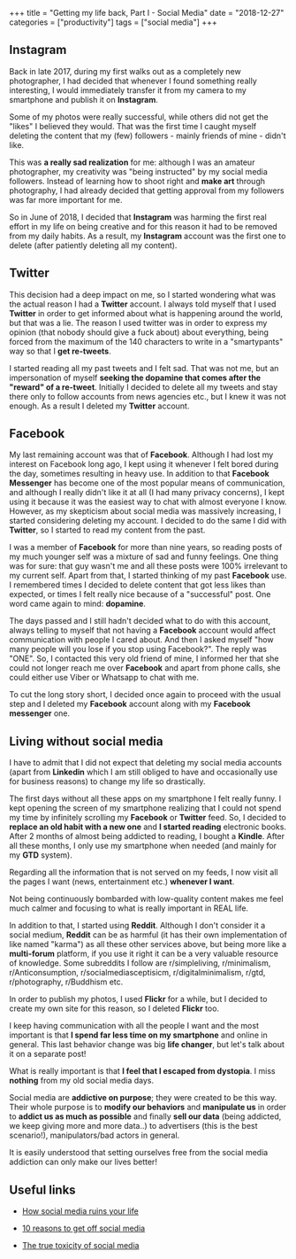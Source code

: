 +++
title = "Getting my life back, Part I - Social Media"
date =  "2018-12-27"
categories = ["productivity"]
tags = ["social media"]
+++

## Instagram

Back in late 2017, during my first walks out as a completely new photographer, I had decided that whenever I found something really interesting, I would immediately transfer it from my camera to my smartphone and publish it on **Instagram**.

Some of my photos were really successful, while others did not get the "likes" I believed they would. That was the first time I caught myself deleting the content that my (few) followers - mainly friends of mine - didn't like.

This was **a really sad realization** for me: although I was an amateur photographer, my creativity was "being instructed" by my social media followers. Instead of learning how to shoot right and **make art** through photography, I had already decided that getting approval from my followers was far more important for me.


So in June of 2018, I decided that **Instagram** was harming the first real effort in my life on being creative and for this reason it had to be removed from my daily habits. As a result, my **Instagram** account was the first one to delete (after patiently deleting all my content). 

## Twitter

This decision had a deep impact on me, so I started wondering what was the actual reason I had a **Twitter** account. I always told myself that I used **Twitter** in order to get informed about what is happening around the world, but that was a lie. The reason I used twitter was in order to express my opinion (that nobody should give a fuck about) about everything, being forced from the maximum of the 140 characters to write in a "smartypants" way so that I **get re-tweets**.

I started reading all my past tweets and I felt sad. That was not me, but an impersonation of myself **seeking the dopamine that comes after the "reward" of a re-tweet**. Initially I decided to delete all my tweets and stay there only to follow accounts from news agencies etc., but I knew it was not enough. As a result I deleted my **Twitter** account.

## Facebook

My last remaining account was that of **Facebook**. Although I had lost my interest on Facebook long ago, I kept using it whenever I felt bored during the day, sometimes resulting in heavy use. In addition to that **Facebook Messenger** has become one of the most popular means of communication, and although I really didn't like it at all (I had many privacy concerns), I kept using it because it was the easiest way to chat with almost everyone I know. However, as my skepticism about social media was massively increasing, I started considering deleting my account. I decided to do the same I did with **Twitter**, so I started to read my content from the past.

I was a member of **Facebook** for more than nine years, so reading posts of my much younger self was a mixture of sad and funny feelings. One thing was for sure: that guy wasn't me and all these posts were 100% irrelevant to my current self. Apart from that, I started thinking of my past **Facebook** use. I remembered times I decided to delete content that got less likes than expected, or times I felt really nice because of a "successful" post. One word came again to mind: **dopamine**.

The days passed and I still hadn't decided what to do with this account, always telling to myself that not having a **Facebook**  account would affect communication with people I cared about. And then I asked myself "how many people will you lose if you stop using Facebook?". The reply was "ONE". So, I contacted this very old friend of mine, I informed her that she could not longer reach me over **Facebook** and apart from phone calls, she could either use Viber or Whatsapp to chat with me.

To cut the long story short, I decided once again to proceed with the usual step and I deleted my **Facebook** account along with my **Facebook messenger** one.


## Living without social media

I have to admit that I did not expect that deleting my social media accounts (apart from **Linkedin** which I am still obliged to have and occasionally use for business reasons) to change my life so drastically.

The first days without all these apps on my smartphone I felt really funny. I kept opening the screen of my smartphone realizing that I could not spend my time by infinitely scrolling my **Facebook** or **Twitter** feed. So, I decided to **replace an old habit with a new one** and **I started reading** electronic books. After 2 months of almost being addicted to reading, I bought a **Kindle**. After all these months, I only use my smartphone when needed (and mainly for my **GTD** system).

Regarding all the information that is not served on my feeds, I now visit all the pages I want (news, entertainment etc.) **whenever I want**. 

Not being continuously bombarded with low-quality content makes me feel much calmer and focusing to what is really important in REAL life. 

In addition to that, I started using **Reddit**. Although I don't consider it a social medium, **Reddit** can be as harmful (it has their own implementation of like named "karma") as all these other services above, but being more like a **multi-forum** platform, if you use it right it can be a very valuable resource of knowledge. Some subreddits I follow are r/simpleliving, r/minimalism, r/Anticonsumption, r/socialmediasceptisicm, r/digitalminimalism, r/gtd, r/photography, r/Buddhism etc.

In order to publish my photos, I used **Flickr** for a while, but I decided to create my own site for this reason, so I deleted **Flickr** too.

I keep having communication with all the people I want and the most important is that **I spend far less time on my smartphone** and online in general. This last behavior change was big **life changer**, but let's talk about it on a separate post!

What is really important is that **I feel that I escaped from dystopia**. I miss **nothing** from my old social media days.

Social media are **addictive on purpose**; they were created to be this way. Their whole purpose is to **modify our behaviors** and **manipulate us** in order to **addict us as much as possible** and finally **sell our data** (being addicted, we keep giving more and more data..) to advertisers (this is the best scenario!), manipulators/bad actors in general.

It is easily understood that setting ourselves free from the social media addiction can only make our lives better!


## Useful links

- [How social media ruins your life](https://www.youtube.com/watch?v=kc_Jq42Og7Q)

- [10 reasons to get off social media](https://www.youtube.com/watch?v=BCTlcj5vImk)

- [The true toxicity of social media](https://www.youtube.com/watch?v=dmXcjvL9VSc)